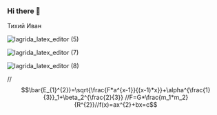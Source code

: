 ### Hi there 👋
Тихий Иван

![lagrida_latex_editor (5)](https://user-images.githubusercontent.com/114713028/201254326-f8cffe95-26ff-461d-910d-d865af3c500b.png)

![lagrida_latex_editor (7)](https://user-images.githubusercontent.com/114713028/201254449-2ef4aa61-33cf-4f20-b6f6-26b7c1765578.png)

![lagrida_latex_editor (8)](https://user-images.githubusercontent.com/114713028/201254672-f3c89979-3fe9-450f-a20e-0027be5cb924.png)

//$$\bar{E_{1}^{2}}=\sqrt{\frac{F*a^{x-1}}{(x-1)*x}}+\alpha^{\frac{1}{3}}_1+\beta_2^{\frac{2}{3}}
//F=G*\frac{m_1*m_2}{R^{2}}//f(x)=ax^{2}+bx=c$$
